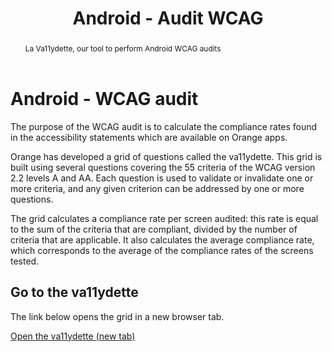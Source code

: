 ﻿---
title: "Android - Audit WCAG"
abstract: "La Va11ydette, our tool to perform Android WCAG audits"
---

# Android - WCAG audit

The purpose of the WCAG audit is to calculate the compliance rates found in the accessibility statements which are available on Orange apps.

Orange has developed a grid of questions called the va11ydette. This grid is built using several questions covering the 55 criteria of the WCAG version 2.2 levels A and AA. Each question is used to validate or invalidate one or more criteria, and any given criterion can be addressed by one or more questions. 

The grid calculates a compliance rate per screen audited: this rate is equal to the sum of the criteria that are compliant, divided by the number of criteria that are applicable. It also calculates the average compliance rate, which corresponds to the average of the compliance rates of the screens tested. 

## Go to the va11ydette

The link below opens the grid in a new browser tab.   

<a href="https://la-va11ydette.orange.com/?list=wcag-android&lang=en" target="_blank" rel="noopener noreferrer" class="btn btn-outline-secondary" title="Open the va11ydette (new tab)">Open the va11ydette <span class="visually-hidden"> (new tab)</span></a>
